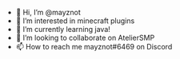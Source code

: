 - 👋 Hi, I’m @mayznot
- 👀 I’m interested in minecraft plugins
- 🌱 I’m currently learning java!
- 💞️ I’m looking to collaborate on AtelierSMP
- 📫 How to reach me mayznot#6469 on Discord

<!---
mayznot/mayznot is a ✨ special ✨ repository because its `README.md` (this file) appears on your GitHub profile.
You can click the Preview link to take a look at your changes.
--->
